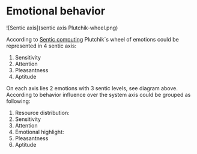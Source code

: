 # Emotional behavior

![Sentic axis](sentic axis Plutchik-wheel.png)

According to [Sentic computing](http://sentic.net/senticcomputing.pdf) Plutchik´s wheel of emotions could be represented in 4 sentic axis:

 1. Sensitivity
 1. Attention
 1. Pleasantness
 1. Aptitude

On each axis lies 2 emotions with 3 sentic levels, see diagram above.
According to behavior influence over the system axis could be grouped as following:

 1. Resource distribution:
   2. Sensitivity
   2. Attention
 1. Emotional highlight:
  2. Pleasantness
  2. Aptitude
